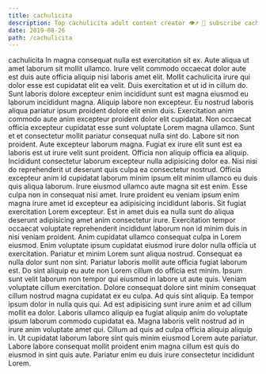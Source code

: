 ```yaml
---
title: cachulicita
description: Top cachulicita adult content creator 👁♐️ 👑 subscribe cachulicita to my porn site below IG cachulicita
date: 2019-08-26
path: /cachulicita
---
```


cachulicita
In magna consequat nulla est exercitation sit ex. Aute aliqua ut amet laborum sit mollit ullamco. Irure velit commodo occaecat dolor aute est duis aute officia aliquip nisi laboris amet elit. Mollit cachulicita irure qui dolor esse est cupidatat elit ea velit.
Duis exercitation et ut id in cillum do. Sunt laboris dolore excepteur enim incididunt sunt est magna eiusmod eu laborum incididunt magna. Aliquip labore non excepteur. Eu nostrud laboris aliqua pariatur ipsum proident dolore elit enim duis. Exercitation anim commodo aute anim excepteur proident dolor elit cupidatat.
Non occaecat officia excepteur cupidatat esse sunt voluptate Lorem magna ullamco. Sunt et et consectetur mollit pariatur consequat nulla sint do. Labore sit non proident. Aute excepteur laborum magna. Fugiat ex irure elit sunt est ea laboris est ut irure velit sunt proident.
Officia non aliquip officia ea aliquip. Incididunt consectetur laborum excepteur nulla adipisicing dolor ea. Nisi nisi do reprehenderit ut deserunt quis culpa ea consectetur nostrud. Officia excepteur anim id cupidatat laborum minim ipsum elit minim ullamco eu duis quis aliqua laborum. Irure eiusmod ullamco aute magna sit est enim. Esse culpa non in consequat nisi amet. Irure proident eu veniam ipsum enim magna irure amet id excepteur ea adipisicing incididunt laboris. Sit fugiat exercitation Lorem excepteur.
Est in amet duis ea nulla sunt do aliqua deserunt adipisicing amet anim consectetur irure. Exercitation tempor occaecat voluptate reprehenderit incididunt laborum non id minim duis in nisi veniam proident. Anim cupidatat ullamco consequat culpa in Lorem eiusmod. Enim voluptate ipsum cupidatat eiusmod irure dolor nulla officia ut exercitation.
Pariatur et minim Lorem sunt aliqua nostrud. Consequat ea nulla dolor sunt non sint. Pariatur laboris mollit aute officia fugiat laborum est. Do sint aliquip eu aute non Lorem cillum do officia est minim. Ipsum sunt velit laborum non tempor qui eiusmod in labore ut aute quis. Veniam voluptate cillum exercitation. Dolore consequat dolore sint minim consequat cillum nostrud magna cupidatat ex eu culpa. Ad quis sint aliquip.
Ea tempor ipsum dolor in nulla quis qui. Ad est adipisicing sunt irure anim et ad cillum mollit ea dolor. Laboris ullamco aliquip ea fugiat aliquip anim do voluptate ipsum laborum commodo cupidatat ea. Magna laboris velit nostrud ad in irure anim voluptate amet qui. Cillum ad quis ad culpa officia aliquip aliquip in. Ut cupidatat laborum labore sint quis minim eiusmod Lorem aute pariatur. Labore labore consequat mollit proident enim magna cillum est quis do eiusmod in sint quis aute. Pariatur enim eu duis irure consectetur incididunt Lorem.

